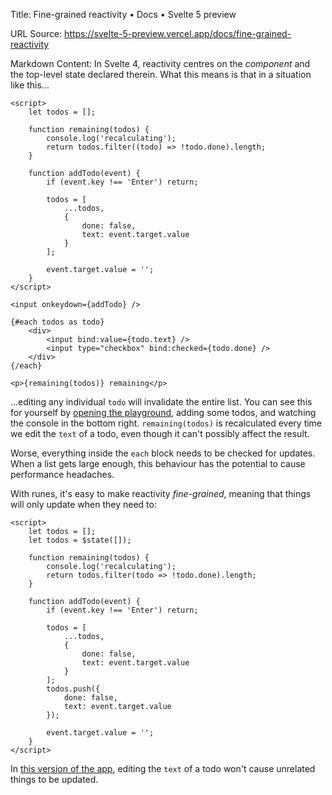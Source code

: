 Title: Fine-grained reactivity • Docs • Svelte 5 preview

URL Source: https://svelte-5-preview.vercel.app/docs/fine-grained-reactivity

Markdown Content:
In Svelte 4, reactivity centres on the _component_ and the top-level state declared therein. What this means is that in a situation like this...

```
<script>
	let todos = [];

	function remaining(todos) {
		console.log('recalculating');
		return todos.filter((todo) => !todo.done).length;
	}

	function addTodo(event) {
		if (event.key !== 'Enter') return;

		todos = [
			...todos,
			{
				done: false,
				text: event.target.value
			}
		];

		event.target.value = '';
	}
</script>

<input onkeydown={addTodo} />

{#each todos as todo}
	<div>
		<input bind:value={todo.text} />
		<input type="checkbox" bind:checked={todo.done} />
	</div>
{/each}

<p>{remaining(todos)} remaining</p>
```

...editing any individual `todo` will invalidate the entire list. You can see this for yourself by [opening the playground](https://svelte-5-preview.vercel.app/#H4sIAAAAAAAAE2VSy27jMAz8FVV7cAIE8t21DfSwf7C3OgdVohOhCmXIdLaF4H9fPewE6N7I0ZAzpBj4aCzMvHkPHOUNeMPfpomfOH1PKZnvYAliPrvFq4S0s_Jmon7AgSwQI6fdzDr2fn6NUATHBRUZh8zDTRo0eDlkzpGF9DyQcjg7C8K6y6HyoKRVi5UUidXxtVA80OKx9BbRIYHPTVjXs5cUCO0QjsICXuiai9Yf6lLrP5F4gDsgPbTNyAoiPuGbvXQdq35j7F4dWdHchhjoMVdJBxJCZOy0A2EPBkpuGjZKO8PpiRJ8UcOKHEl_ARJ3aRfYGWsJzg_N_6nRQFXt87X1c_fYGpwWYg7jINr9xS5sE6-szoTwC6S6bv8j5xxkxVabe18EtyYfBnWT9bqQt5ucb32erHQS3cDVFdTnh_saeKnLOeitMm1ir2zrohTq5CR_UDv14eddrM9Laeupj8d2c9qMBjRvyC-wntd_ggUqOqcCAAA=), adding some todos, and watching the console in the bottom right. `remaining(todos)` is recalculated every time we edit the `text` of a todo, even though it can't possibly affect the result.

Worse, everything inside the `each` block needs to be checked for updates. When a list gets large enough, this behaviour has the potential to cause performance headaches.

With runes, it's easy to make reactivity _fine-grained_, meaning that things will only update when they need to:

```
<script>
	let todos = [];
	let todos = $state([]);

	function remaining(todos) {
		console.log('recalculating');
		return todos.filter(todo => !todo.done).length;
	}

	function addTodo(event) {
		if (event.key !== 'Enter') return;

		todos = [
			...todos,
			{
				done: false,
				text: event.target.value
			}
		];
		todos.push({
			done: false,
			text: event.target.value
		});

		event.target.value = '';
	}
</script>
```

In [this version of the app](https://svelte-5-preview.vercel.app/#H4sIAAAAAAAAE2VSy07EMAz8lRCQ2kqovZe2Egf-gBvlEBJ3N9qsUyXuAqr67-TRZSW4xfZ4Zmxn5ZM24Hn7tnIUZ-Atf55n_sjpe46Bv4AhCLG3i5Mx03np9EzDiCMZIEZWWc969uBJEJRv79VTKIXitKAkbZE5OAuNGg9lwlZsjeWRpEVvDdTGHsrCgRRGLkZQABaJI0Ac0OIwa9TBKYFLJKwf2F181MoiVLUBPNAxNW1_1IVSrwFYwgWQfrX1xHKmPsE3u-t7VrxgYC8qljX3IUbK2vPij-XeO1IUbdkkjIfHa47gi1qWOUm4A1B9EWaBXN-qX8L_kLC9oria75rbgrHTOC_ELAaXyn5iv-7jbKxJgPUehDzuRxA-PeIGqFP6MmTBneRDo2qTXr-m1UXHO88NFe_ej1weQZ4-7NfIc1-KQe2dcf5rZ9dkpbWJTtL2u3lY_x59u32DrpmH8KPOVulJg-ItuQW29-0HkdosMowCAAA=), editing the `text` of a todo won't cause unrelated things to be updated.